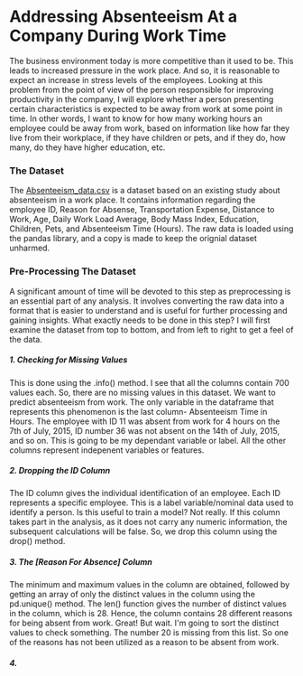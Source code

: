 # Addressing Absenteeism At a Company During Work Time  
The business environment today is more competitive than it used to be. This leads to increased pressure in the work place. And so, it is reasonable to expect an increase in stress levels of the employees. Looking at this problem from the point of view of the person responsible for improving productivity in the company, I will explore whether a person presenting certain characteristics is expected to be away from work at some point in time. In other words, I want to know for how many working hours an employee could be away from work, based on information like how far they live from their workplace, if they have children or pets, and if they do, how many, do they have higher education, etc. 
### The Dataset
The [Absenteeism_data.csv](https://github.com/pujitha-vasanth/absenteeism/files/10011298/Absenteeism_data.csv) is a dataset based on an existing study about absenteeism in a work place. It contains information regarding the employee ID, Reason for Absense, Transportation Expense, Distance to Work, Age, Daily Work Load Average, Body Mass Index, Education, Children, Pets, and Absenteeism Time (Hours). The raw data is loaded using the pandas library, and a copy is made to keep the orignial dataset unharmed. 
### Pre-Processing The Dataset
A significant amount of time will be devoted to this step as preprocessing is an essential part of any analysis. It involves converting the raw data into a format that is easier to understand and is useful for further processing and gaining insights. What exactly needs to be done in this step? I will first examine the dataset from top to bottom, and from left to right to get a feel of the data. 
##### 1. Checking for Missing Values
This is done using the .info() method. I see that all the columns contain 700 values each. So, there are no missing values in this dataset. 
We want to predict absenteeism from work. The only variable in the dataframe that represents this phenomenon is the last column- Absenteeism Time in Hours. The employee with ID 11 was absent from work for 4 hours on the 7th of July, 2015, ID number 36 was not absent on the 14th of July, 2015, and so on. This is going to be my dependant variable or label. All the other columns represent indepenent variables or features.  
##### 2. Dropping the ID Column 
The ID column gives the individual identification of an employee. Each ID represents a specific employee. This is a label variable/nominal data used to identify a person. Is this useful to train a model? Not really. If this column takes part in the analysis, as it does not carry any numeric information, the subsequent calculations will be false. So, we drop this column using the drop() method. 
##### 3. The [Reason For Absence] Column
The minimum and maximum values in the column are obtained, followed by getting an array of only the distinct values in the column using the pd.unique() method. The len() function gives the number of distinct values in the column, which is 28. Hence, the column contains 28 different reasons for being absent from work. Great! But wait. I'm going to sort the distinct values to check something. The number 20 is missing from this list. So one of the reasons has not been utilized as a reason to be absent from work. 
##### 4. 
